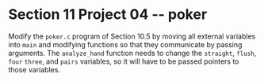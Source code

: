 # Section 11 Project 04 -- poker

Modify the `poker.c` program of Section 10.5 by moving all external variables into `main` and modifying functions so that they communicate by passing arguments. The `analyze_hand` function needs to change the `straight`, `flush`, `four` `three`, and `pairs` variables, so it will have to be passed pointers to those variables.

